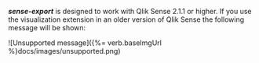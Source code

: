 ***sense-export*** is designed to work with Qlik Sense 2.1.1 or higher.
If you use the visualization extension in an older version of Qlik Sense the following message will be shown:

![Unsupported message]({%= verb.baseImgUrl %}docs/images/unsupported.png)
